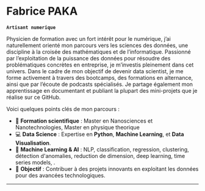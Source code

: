 # Fabrice PAKA

**`Artisant numerique`**

Physicien de formation avec un fort intérêt pour le numérique, j’ai naturellement orienté mon parcours vers les sciences des données, une discipline à la croisée des mathématiques et de l’informatique. Passionné par l’exploitation de la puissance des données pour résoudre des problématiques concrètes en entreprise, je m’investis pleinement dans cet univers.
Dans le cadre de mon objectif de devenir data scientist, je me forme activement à travers des bootcamps, des formations en alternance, ainsi que par l’écoute de podcasts spécialisés. Je partage également mon apprentissage en documentant et publiant la plupart des mini-projets que je réalise sur ce GitHub.


Voici quelques points clés de mon parcours :

- 🔬 **Formation scientifique** : Master en Nanosciences et Nanotechnologies, Master en physique theorique
- 💻 **Data Science** : Expertise en **Python**, **Machine Learning**, et **Data Visualisation**.
- 🤖 **Machine Learning & AI** : NLP, classification, regression, clustering, détection d'anomalies, reduction de dimension, deep learning, time series models, .
- 🎯 **Objectif** : Contribuer à des projets innovants en exploitant les données pour des avancées technologiques.

---
